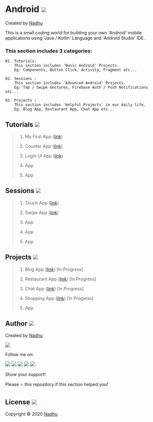 # Android [<img src="https://github.com/iamnadhu/n14-icons/blob/master/android-icon.png">](https://github.com/iamnadhu/n14-android)
Created by [Nadhu](https://github.com/iamnadhu)

This is a small coding world for building your own 'Android' mobile applications using 'Java / Kotlin' Language and 'Android Studio' IDE.


### This section includes 3 categories:
```
01. Tutorials: 
    This section includes 'Basic Android' Projects. 
    Eg: Components, Button Click, Activity, Fragment etc...
    
02. Sessions : 
    This section includes 'Advanced Android' Projects. 
    Eg: Tap / Swipe Gestures, Firebase Auth / Push Notifications etc...

03. Projects : 
    This section includes 'Helpful Projects' in our daily life. 
    Eg: Blog App, Restaurant App, Chat App etc...
```


## Tutorials [<img src="https://github.com/iamnadhu/n14-icons/blob/master/tutorials-icon.png">](https://github.com/iamnadhu/n14-android)

> 01. My First App ([link](https://github.com/iamnadhu/n14-android/tree/master/Tutorials/My%20First%20App))
>
> 02. Counter App ([link](https://github.com/iamnadhu/n14-android/tree/master/Tutorials/Counter%20App))
>
> 03. Login UI App ([link](https://github.com/iamnadhu/n14-android/tree/master/Tutorials/Login%20UI%20App))
>
> 04. App
>
> 05. App


## Sessions [<img src="https://github.com/iamnadhu/n14-icons/blob/master/sessions-icon.png">](https://github.com/iamnadhu/n14-android)

> 01. Touch App ([link](https://github.com/iamnadhu/n14-android/tree/master/Sessions/Touch%20App))
>
> 02. Swipe App ([link](https://github.com/iamnadhu/n14-android/tree/master/Sessions/Swipe%20App))
>
> 03. App
>
> 04. App
>
> 05. App


## Projects [<img src="https://github.com/iamnadhu/n14-icons/blob/master/projects-icon.png">](https://github.com/iamnadhu/n14-android)

> 01. Blog App ([link](https://github.com/iamnadhu/n14-android/tree/master/Projects/Blog%20App)) [In Progress]
>
> 02. Restaurant App ([link](https://github.com/iamnadhu/n14-android/tree/master/Projects/Restaurant%20App)) [In Progress]
>
> 03. Chat App ([link](https://github.com/iamnadhu/n14-android/tree/master/Projects/Chat%20App)) [In Progress]
>
> 04. Shopping App ([link](https://github.com/iamnadhu/n14-android/tree/master/Projects/Shopping%20App)) [In Progress]
>
> 05. App


## Author [<img src="https://github.com/iamnadhu/n14-icons/blob/master/auther-icon.png">](https://github.com/iamnadhu)
Created by [Nadhu](https://github.com/iamnadhu)

[<img src="https://github.com/iamnadhu/n14-icons/blob/master/nadhu-pic.jpg">](https://github.com/iamnadhu)

Follow me on: 

[<img src="https://github.com/iamnadhu/n14-icons/blob/master/instagram-icon.png">](https://www.instagram.com/iamnadhu/)
[<img src="https://github.com/iamnadhu/n14-icons/blob/master/whatsapp-icon.png">](https://api.whatsapp.com/send?phone=917293451396&lang=en)
[<img src="https://github.com/iamnadhu/n14-icons/blob/master/facebook-icon.png">](https://www.facebook.com/iamnadhu/)
[<img src="https://github.com/iamnadhu/n14-icons/blob/master/linkedin-icon.png">](https://www.linkedin.com/in/iamnadhu/)
[<img src="https://github.com/iamnadhu/n14-icons/blob/master/telegram-icon.png">](https://t.me/iamnadhu)

Show your support!

Please ⭐️   this repository if this section helped you!


## License [<img src="https://github.com/iamnadhu/n14-icons/blob/master/license-icon.png">](https://github.com/iamnadhu/n14-android)
Copyright © 2020 [Nadhu](https://github.com/iamnadhu)
